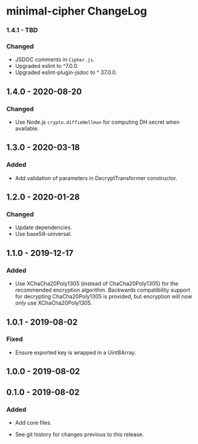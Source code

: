 # minimal-cipher ChangeLog

### 1.4.1 - TBD
### Changed
- JSDOC comments in `Cipher.js`.
- Upgraded eslint to ^7.0.0.
- Upgraded eslint-plugin-jsdoc to ^ 37.0.0.

## 1.4.0 - 2020-08-20

### Changed
- Use Node.js `crypto.diffieHellman` for computing DH secret when available.

## 1.3.0 - 2020-03-18

### Added
- Add validation of parameters in DecryptTransformer constructor.

## 1.2.0 - 2020-01-28

### Changed
- Update dependencies.
- Use base58-universal.

## 1.1.0 - 2019-12-17

### Added
- Use XChaCha20Poly1305 (instead of ChaCha20Poly1305) for the
  recommended encryption algorithm. Backwards compatibility support
  for decrypting ChaCha20Poly1305 is provided, but encryption will
  now *only* use XChaCha20Poly1305.

## 1.0.1 - 2019-08-02

### Fixed
- Ensure exported key is wrapped in a Uint8Array.

## 1.0.0 - 2019-08-02

## 0.1.0 - 2019-08-02

### Added
- Add core files.

- See git history for changes previous to this release.
